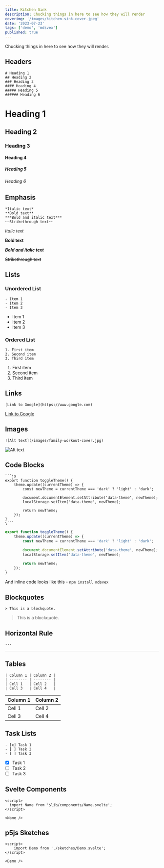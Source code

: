 ```yaml
---
title: Kitchen Sink
description: Chucking things in here to see how they will render
coverimg: '/images/kitchen-sink-cover.jpeg'
date: '2023-07-23'
tags: ['demo', 'mdsvex']
published: true
---
```


Chucking things in here to see how they will render.

## Headers

```
# Heading 1
## Heading 2
### Heading 3
#### Heading 4
##### Heading 5
###### Heading 6
```

# Heading 1

## Heading 2

### Heading 3

#### Heading 4

##### Heading 5

###### Heading 6

## Emphasis

```
*Italic text*
**Bold text**
***Bold and italic text***
~~Strikethrough text~~
```

_Italic text_

**Bold text**

**_Bold and italic text_**

~~Strikethrough text~~

## Lists

### Unordered List

```
- Item 1
- Item 2
- Item 3
```

- Item 1
- Item 2
- Item 3

### Ordered List

```
1. First item
2. Second item
3. Third item
```

1. First item
2. Second item
3. Third item

## Links

```
[Link to Google](https://www.google.com)
```

[Link to Google](https://www.google.com)

## Images

```
![Alt text](/images/family-workout-cover.jpg)
```

![Alt text](/images/family-workout-cover.jpg)

## Code Blocks

````
```js
export function toggleTheme() {
	theme.update((currentTheme) => {
		const newTheme = currentTheme === 'dark' ? 'light' : 'dark';

		document.documentElement.setAttribute('data-theme', newTheme);
		localStorage.setItem('data-theme', newTheme);

		return newTheme;
	});
}
\```
````

```js
export function toggleTheme() {
	theme.update((currentTheme) => {
		const newTheme = currentTheme === 'dark' ? 'light' : 'dark';

		document.documentElement.setAttribute('data-theme', newTheme);
		localStorage.setItem('data-theme', newTheme);

		return newTheme;
	});
}
```

And inline code looks like this - `npm install mdsvex`

## Blockquotes

```
> This is a blockquote.
```

> This is a blockquote.

## Horizontal Rule

```
---
```

---

## Tables

```
| Column 1 | Column 2 |
| -------- | -------- |
| Cell 1   | Cell 2   |
| Cell 3   | Cell 4   |
```

| Column 1 | Column 2 |
| -------- | -------- |
| Cell 1   | Cell 2   |
| Cell 3   | Cell 4   |

## Task Lists

```
- [x] Task 1
- [ ] Task 2
- [ ] Task 3
```

- [x] Task 1
- [ ] Task 2
- [ ] Task 3

## Svelte Components
```
<script>
  import Name from '$lib/components/Name.svelte';
</script>

<Name />
```
<script>
  import Name from '$lib/components/Name.svelte';
	import Demo from './sketches/Demo.svelte';
</script>

<Name />

## p5js Sketches
```
<script>
	import Demo from './sketches/Demo.svelte';
</script>

<Demo />

```

<Demo />